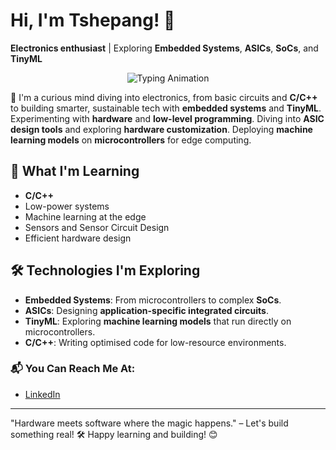 # Hi, I'm Tshepang! 👋  
**Electronics enthusiast** | Exploring **Embedded Systems**, **ASICs**, **SoCs**, and **TinyML**

<p align="center">
  <img src="https://readme-typing-svg.herokuapp.com?font=Fira+Code&weight=600&size=20&duration=4000&pause=1000&color=FF5733&center=true&vCenter=true&multiline=true&width=700&height=80&lines=Embedded+Systems+%7C+TinyML+%7C+ASICs" alt="Typing Animation">
</p>

🔧 I'm a curious mind diving into electronics, from basic circuits and **C/C++** to building smarter, sustainable tech with **embedded systems** and **TinyML**.  Experimenting with **hardware** and **low-level programming**. Diving into **ASIC design tools** and exploring **hardware customization**. Deploying **machine learning models** on **microcontrollers** for edge computing.

## 🌱 What I'm Learning 
- **C/C++**
- Low-power systems
- Machine learning at the edge
- Sensors and Sensor Circuit Design 
- Efficient hardware design

## 🛠️ Technologies I'm Exploring
- **Embedded Systems**: From microcontrollers to complex **SoCs**.
- **ASICs**: Designing **application-specific integrated circuits**.
- **TinyML**: Exploring **machine learning models** that run directly on microcontrollers.
- **C/C++**: Writing optimised code for low-resource environments. 

### 📬 You Can Reach Me At:
- [LinkedIn](https://www.linkedin.com/in/tshepangnkwe/)

---
"Hardware meets software where the magic happens."  – Let's build something real! 🛠️ Happy learning and building! 😊

